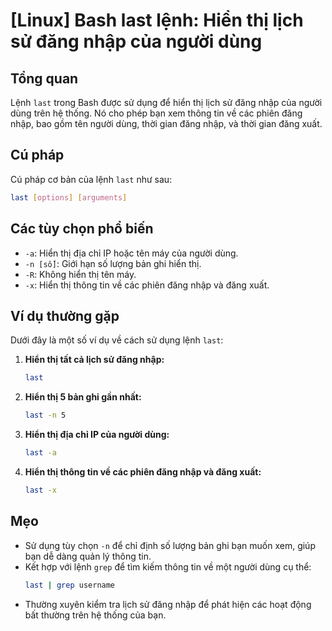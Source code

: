 # [Linux] Bash last lệnh: Hiển thị lịch sử đăng nhập của người dùng

## Tổng quan
Lệnh `last` trong Bash được sử dụng để hiển thị lịch sử đăng nhập của người dùng trên hệ thống. Nó cho phép bạn xem thông tin về các phiên đăng nhập, bao gồm tên người dùng, thời gian đăng nhập, và thời gian đăng xuất.

## Cú pháp
Cú pháp cơ bản của lệnh `last` như sau:

```bash
last [options] [arguments]
```

## Các tùy chọn phổ biến
- `-a`: Hiển thị địa chỉ IP hoặc tên máy của người dùng.
- `-n [số]`: Giới hạn số lượng bản ghi hiển thị.
- `-R`: Không hiển thị tên máy.
- `-x`: Hiển thị thông tin về các phiên đăng nhập và đăng xuất.

## Ví dụ thường gặp
Dưới đây là một số ví dụ về cách sử dụng lệnh `last`:

1. **Hiển thị tất cả lịch sử đăng nhập:**
   ```bash
   last
   ```

2. **Hiển thị 5 bản ghi gần nhất:**
   ```bash
   last -n 5
   ```

3. **Hiển thị địa chỉ IP của người dùng:**
   ```bash
   last -a
   ```

4. **Hiển thị thông tin về các phiên đăng nhập và đăng xuất:**
   ```bash
   last -x
   ```

## Mẹo
- Sử dụng tùy chọn `-n` để chỉ định số lượng bản ghi bạn muốn xem, giúp bạn dễ dàng quản lý thông tin.
- Kết hợp với lệnh `grep` để tìm kiếm thông tin về một người dùng cụ thể:
  ```bash
  last | grep username
  ```
- Thường xuyên kiểm tra lịch sử đăng nhập để phát hiện các hoạt động bất thường trên hệ thống của bạn.